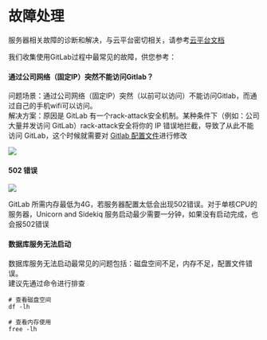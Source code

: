 # 故障处理

服务器相关故障的诊断和解决，与云平台密切相关，请参考[云平台文档](https://support.websoft9.com/docs/faq/zh/tech-instance.html)

我们收集使用GitLab过程中最常见的故障，供您参考：

#### 通过公司网络（固定IP）突然不能访问Gitlab？

问题场景：通过公司网络（固定IP）突然（以前可以访问）不能访问Gitlab，而通过自己的手机wifi可以访问。  
解决方案：原因是 GitLab 有一个rack-attack安全机制。某种条件下（例如：公司大量并发访问 GitLab）rack-attack安全将你的 IP 错误地拦截，导致了从此不能访问 GitLab，这个时候就需要对 [Gitlab 配置文件](/zh/stack-components.md#gitlab)进行修改

![](https://libs.websoft9.com/Websoft9/DocsPicture/zh/gitlab/gitlab-attachip-websoft9.png)


#### 502 错误
![](https://libs.websoft9.com/Websoft9/DocsPicture/en/gitlab/gitlab-502-websoft9.png)

GitLab 所需内存最低为4G，若服务器配置太低会出现502错误。对于单核CPU的服务器，Unicorn and Sidekiq 服务启动最少需要一分钟，如果没有启动完成，也会报502错误

#### 数据库服务无法启动

数据库服务无法启动最常见的问题包括：磁盘空间不足，内存不足，配置文件错误。  
建议先通过命令进行排查  

```shell
# 查看磁盘空间
df -lh

# 查看内存使用
free -lh
```
